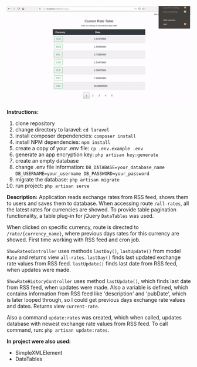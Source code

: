 <img src="https://github.com/it14019/exchange-rate-reader/blob/master/ezgif-2-73e47cc307c4.gif"/>

**Instructions:**
1. clone repository
2. change directory to laravel:
`cd laravel`
3. install composer dependencies:
`composer install`
4. install NPM dependencies:
`npm install`
5. create a copy of your .env file:
`cp .env.example .env`
6. generate an app encryption key:
`php artisan key:generate`
7. create an empty database 
8. change .env file information:
`DB_DATABASE=your_database_name
DB_USERNAME=your_username
DB_PASSWORD=your_password`
9. migrate the database:
`php artisan migrate`
10. run project:
`php artisan serve`

**Description:**
Application reads exchange rates from RSS feed, shows them to users and saves them to database. 
When accessing route `/all-rates`, all the latest rates for currencies are showed. To provide table pagination functionality,
a table plug-in for jQuery `DataTables` was used.

When clicked on specific currency, route is directed to `/rate/{currency_name}`, where previous days rates for this
currency are showed.
First time working with RSS feed and cron job.

`ShowRatesController` uses methods `lastDay()`, `lastUpdate()` from model `Rate` and returns view `all-rates`. 
`lastDay()` finds last updated exchange rate values from RSS feed. `lastUpdate()` finds last date from RSS feed, when 
updates were made.

`ShowRateHistoryController` uses method `lastUpdate()`, which finds last date from RSS feed, when updates were made.
Also a variable is defined, which contains information from RSS feed like 'description' and 'pubDate', which is later 
looped through, so I could get previous days exchange rate values and dates. Returns view `current-rate`.

Also a command `update:rates` was created, which when called, updates database with newest exchange rate values from RSS 
feed. To call command, run: `php artisan update:rates`.

**In project were also used:**
- SimpleXMLElement
- DataTables



